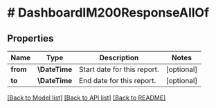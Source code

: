 # # DashboardIM200ResponseAllOf

## Properties

Name | Type | Description | Notes
------------ | ------------- | ------------- | -------------
**from** | **\DateTime** | Start date for this report. | [optional]
**to** | **\DateTime** | End date for this report. | [optional]

[[Back to Model list]](../../README.md#models) [[Back to API list]](../../README.md#endpoints) [[Back to README]](../../README.md)
